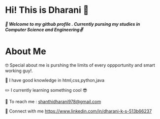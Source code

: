 #  Hi! 		This is Dharani :ghost:

 ##### :butterfly:  Welcome to my github profile .  Currently pursing my studies in Computer Science and Engineering:v:
 
# About Me
  :nerd_face:  Special about me is  purshing the limits of every oppportunity and smart working guy!.
  
   :dizzy: I have good knowledge in html,css,python,java
   
   :pencil2: I currently learning  something cool :sunglasses:
  
   :rocket: To reach me : shanthidharani978@gmail.com

   :iphone: Connect with me https://www.linkedin.com/in/dharani-k-s-513b66237

